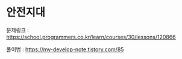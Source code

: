 # 안전지대

문제링크 : https://school.programmers.co.kr/learn/courses/30/lessons/120866

풀이법 : https://my-develop-note.tistory.com/85
